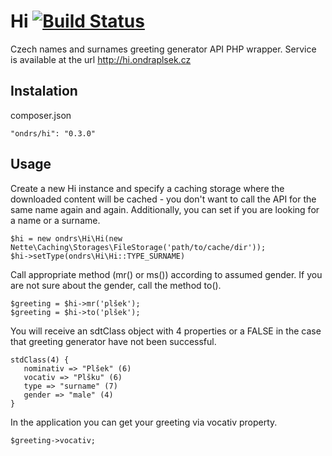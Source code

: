 Hi [![Build Status](https://travis-ci.org/ondrs/Hi.svg)](https://travis-ci.org/ondrs/Hi)
==============

Czech names and surnames greeting generator API PHP wrapper.
Service is available at the url http://hi.ondraplsek.cz



Instalation
-----

composer.json

    "ondrs/hi": "0.3.0"

Usage
-----

Create a new Hi instance and specify a caching storage where the downloaded content will be cached - you don't want to call the API for the same name again and again.
Additionally, you can set if you are looking for a name or a surname.

    $hi = new ondrs\Hi\Hi(new Nette\Caching\Storages\FileStorage('path/to/cache/dir'));
    $hi->setType(ondrs\Hi\Hi::TYPE_SURNAME)

Call appropriate method (mr() or ms()) according to assumed gender.
If you are not sure about the gender, call the method to().

    $greeting = $hi->mr('plšek');
    $greeting = $hi->to('plšek');

You will receive an sdtClass object with 4 properties or a FALSE in the case that greeting generator have not been successful.

    stdClass(4) {
       nominativ => "Plšek" (6)
       vocativ => "Plšku" (6)
       type => "surname" (7)
       gender => "male" (4)
    }

In the application you can get your greeting via vocativ property.

    $greeting->vocativ;
